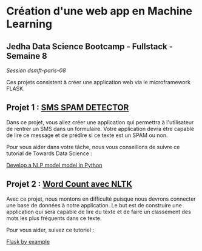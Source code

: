 # Création d'une web app en Machine Learning

## Jedha Data Science Bootcamp - Fullstack - Semaine 8

_Session dsmft-paris-08_

Ces projets consistent à créer une application web via le microframework FLASK. 

## Projet 1 : [SMS SPAM DETECTOR](https://github.com/thefifthagreement/jedha-fs-s8-project/tree/master/sms%20spam%20detector)

Dans ce projet, vous allez créer une application qui permettra à l'utilisateur de rentrer un SMS dans un formulaire. Votre application devra être capable de lire ce message et de prédire si ce texte est un SPAM ou non.

Pour vous aider dans votre tâche, nous vous conseillons de suivre ce tutorial de Towards Data Science :

[Develop a NLP model model in Python](https://towardsdatascience.com/develop-a-nlp-model-in-python-deploy-it-with-flask-step-by-step-744f3bdd7776)


## Projet 2 : [Word Count avec NLTK](https://github.com/thefifthagreement/jedha-fs-s8-project/tree/master/word_count_nltk)

Avec ce projet, nous montons en difficulté puisque nous devrons connecter une base de données à notre application. Le but est de construire une application qui sera capable de lire du texte et de faire un classement des mots les plus fréquents dans ce texte.

Pour vous aider, suivez ce tutoriel :

[Flask by example](https://realpython.com/flask-by-example-part-1-project-setup/)

